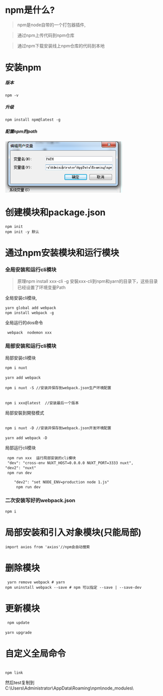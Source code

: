 

# npm是什么?

>npm是node自带的一个打包器插件,

>通过npm上传代码到npm仓库 

>通过npm下载安装线上npm仓库的代码到本地


# 安装npm


##### 版本

    npm -v

##### 升级

    npm install npm@latest -g


##### 配置npm的path
![1](./2.png)


# 创建模块和package.json

    npm init
    npm init -y 默认



# 通过npm安装模块和运行模块

###  全局安装和运行cli模块
> 原理npm install xxx-cli -g 安裝xxx-cli到npm和yarn的目录下，这些目录已经设置了环境变量Path

全局安装cli模块,

```
yarn global add webpack 
npm install webpack -g 
```
全局运行的dos命令

```
 webpack  nodemon xxx
```



### 局部安装和运行cli模块


局部安装cli模块
```
npm i nuxt

yarn add webpack 

npm i nuxt -S //安装并保存到webpack.json生产环境配置


npm i xxx@latest  //安装最后一个版本

```
局部安裝到開發模式

```

npm i nuxt -D //安装并保存到webpack.json开发环境配置

yarn add webpack -D
```

局部运行cli模块
```
 npm run xxx  运行局部安装的cli模块
 "dev": "cross-env NUXT_HOST=0.0.0.0 NUXT_PORT=3333 nuxt",
"dev2": "nuxt"
 npm run dev

```

 
```
    "dev2": "set NODE_ENV=production node 1.js"  
     npm run dev
```




### 二次安装写好的webpack.json
```
npm i
```


# 局部安装和引入对象模块(只能局部)
```
import axios from 'axios'//npm会自动搜索

```


# 删除模块

```
 yarn remove webpack # yarn
npm uninstall webpack --save # npm 可以指定 --save | --save-dev
```

# 更新模块
```
 npm update

yarn upgrade
```


# 自定义全局命令 

```

npm link 
```
然后test复制到
C:\Users\Administrator\AppData\Roaming\npm\node_modules\




